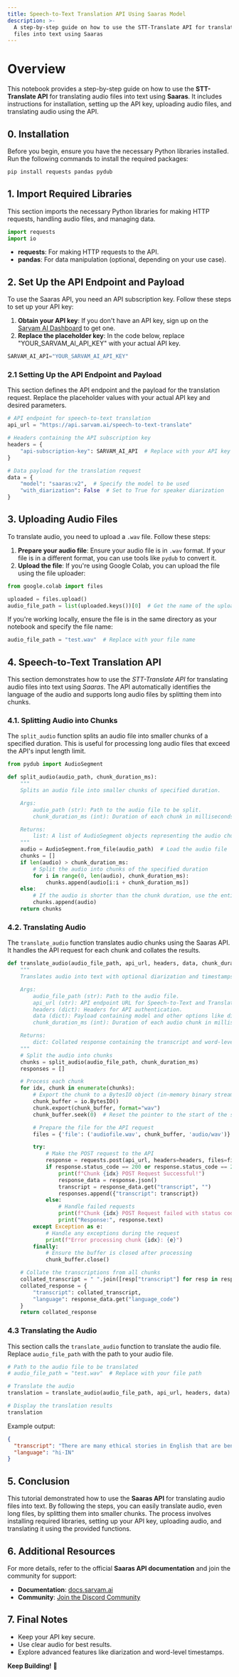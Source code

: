 ```yaml
---
title: Speech-to-Text Translation API Using Saaras Model
description: >-
  A step-by-step guide on how to use the STT-Translate API for translating audio
  files into text using Saaras
---
```


# Overview
This notebook provides a step-by-step guide on how to use the **STT-Translate API** for translating audio files into text using **Saaras**. It includes instructions for installation, setting up the API key, uploading audio files, and translating audio using the API.

## 0. Installation

Before you begin, ensure you have the necessary Python libraries installed. Run the following commands to install the required packages:

```python
pip install requests pandas pydub
```

## 1. Import Required Libraries

This section imports the necessary Python libraries for making HTTP requests, handling audio files, and managing data.

```python
import requests
import io
```

- **requests**: For making HTTP requests to the API.
- **pandas**: For data manipulation (optional, depending on your use case).

## 2. Set Up the API Endpoint and Payload

To use the Saaras API, you need an API subscription key. Follow these steps to set up your API key:

1. **Obtain your API key**: If you don't have an API key, sign up on the [Sarvam AI Dashboard](https://dashboard.sarvam.ai/) to get one.
2. **Replace the placeholder key**: In the code below, replace "YOUR_SARVAM_AI_API_KEY" with your actual API key.

```python
SARVAM_AI_API="YOUR_SARVAM_AI_API_KEY"
```

### 2.1 Setting Up the API Endpoint and Payload

This section defines the API endpoint and the payload for the translation request. Replace the placeholder values with your actual API key and desired parameters.

```python
# API endpoint for speech-to-text translation
api_url = "https://api.sarvam.ai/speech-to-text-translate"

# Headers containing the API subscription key
headers = {
    "api-subscription-key": SARVAM_AI_API  # Replace with your API key
}

# Data payload for the translation request
data = {
    "model": "saaras:v2",  # Specify the model to be used
    "with_diarization": False  # Set to True for speaker diarization
}
```

## 3. Uploading Audio Files

To translate audio, you need to upload a `.wav` file. Follow these steps:

1. **Prepare your audio file**: Ensure your audio file is in `.wav` format. If your file is in a different format, you can use tools like `pydub` to convert it.
2. **Upload the file**: If you're using Google Colab, you can upload the file using the file uploader:

```python
from google.colab import files

uploaded = files.upload()
audio_file_path = list(uploaded.keys())[0]  # Get the name of the uploaded file
```

If you're working locally, ensure the file is in the same directory as your notebook and specify the file name:

```python
audio_file_path = "test.wav"  # Replace with your file name
```

## 4. Speech-to-Text Translation API

This section demonstrates how to use the *STT-Translate API* for translating audio files into text using *Saaras*. The API automatically identifies the language of the audio and supports long audio files by splitting them into chunks.

### 4.1. Splitting Audio into Chunks

The `split_audio` function splits an audio file into smaller chunks of a specified duration. This is useful for processing long audio files that exceed the API's input length limit.

```python
from pydub import AudioSegment

def split_audio(audio_path, chunk_duration_ms):
    """
    Splits an audio file into smaller chunks of specified duration.

    Args:
        audio_path (str): Path to the audio file to be split.
        chunk_duration_ms (int): Duration of each chunk in milliseconds.

    Returns:
        list: A list of AudioSegment objects representing the audio chunks.
    """
    audio = AudioSegment.from_file(audio_path)  # Load the audio file
    chunks = []
    if len(audio) > chunk_duration_ms:
        # Split the audio into chunks of the specified duration
        for i in range(0, len(audio), chunk_duration_ms):
            chunks.append(audio[i:i + chunk_duration_ms])
    else:
        # If the audio is shorter than the chunk duration, use the entire audio
        chunks.append(audio)
    return chunks
```

### 4.2. Translating Audio

The `translate_audio` function translates audio chunks using the Saaras API. It handles the API request for each chunk and collates the results.

```python
def translate_audio(audio_file_path, api_url, headers, data, chunk_duration_ms=5*60*1000):
    """
    Translates audio into text with optional diarization and timestamps.

    Args:
        audio_file_path (str): Path to the audio file.
        api_url (str): API endpoint URL for Speech-to-Text and Translate.
        headers (dict): Headers for API authentication.
        data (dict): Payload containing model and other options like diarization.
        chunk_duration_ms (int): Duration of each audio chunk in milliseconds.

    Returns:
        dict: Collated response containing the transcript and word-level timestamps.
    """
    # Split the audio into chunks
    chunks = split_audio(audio_file_path, chunk_duration_ms)
    responses = []

    # Process each chunk
    for idx, chunk in enumerate(chunks):
        # Export the chunk to a BytesIO object (in-memory binary stream)
        chunk_buffer = io.BytesIO()
        chunk.export(chunk_buffer, format="wav")
        chunk_buffer.seek(0)  # Reset the pointer to the start of the stream

        # Prepare the file for the API request
        files = {'file': ('audiofile.wav', chunk_buffer, 'audio/wav')}

        try:
            # Make the POST request to the API
            response = requests.post(api_url, headers=headers, files=files, data=data)
            if response.status_code == 200 or response.status_code == 201:
                print(f"Chunk {idx} POST Request Successful!")
                response_data = response.json()
                transcript = response_data.get("transcript", "")
                responses.append({"transcript": transcript})
            else:
                # Handle failed requests
                print(f"Chunk {idx} POST Request failed with status code: {response.status_code}")
                print("Response:", response.text)
        except Exception as e:
            # Handle any exceptions during the request
            print(f"Error processing chunk {idx}: {e}")
        finally:
            # Ensure the buffer is closed after processing
            chunk_buffer.close()

    # Collate the transcriptions from all chunks
    collated_transcript = " ".join([resp["transcript"] for resp in responses])
    collated_response = {
        "transcript": collated_transcript,
        "language": response_data.get("language_code")
    }
    return collated_response
```

### 4.3 Translating the Audio

This section calls the `translate_audio` function to translate the audio file. Replace `audio_file_path` with the path to your audio file.

```python
# Path to the audio file to be translated
# audio_file_path = "test.wav"  # Replace with your file path

# Translate the audio
translation = translate_audio(audio_file_path, api_url, headers, data)

# Display the translation results
translation
```

Example output:

```json
{
  "transcript": "There are many ethical stories in English that are beneficial for children. They activate your child's imagination, entertain them, and make them happy. Short ethical stories are ideal to keep them focused and focused throughout the story.",
  "language": "hi-IN"
}
```

## 5. Conclusion

This tutorial demonstrated how to use the **Saaras API** for translating audio files into text. By following the steps, you can easily translate audio, even long files, by splitting them into smaller chunks. The process involves installing required libraries, setting up your API key, uploading audio, and translating it using the provided functions.

## 6. Additional Resources

For more details, refer to the official **Saaras API documentation** and join the community for support:

- **Documentation**: [docs.sarvam.ai](https://docs.sarvam.ai/)
- **Community**: [Join the Discord Community](https://discord.gg/hTuVuPNF)

## 7. Final Notes

- Keep your API key secure.
- Use clear audio for best results.
- Explore advanced features like diarization and word-level timestamps.

**Keep Building!** 🚀 